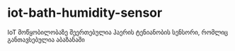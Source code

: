 # iot-bath-humidity-sensor
IoT მოწყობილობაზე შეერთებულია ჰაერის ტენიანობის სენსორი, რომლიც განთავსებულია აბაზანაში
 
